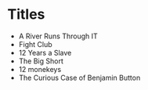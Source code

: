 # Titles

- A River Runs Through IT
- Fight Club
- 12 Years a Slave
- The Big Short
- 12 monekeys
- The Curious Case of Benjamin Button